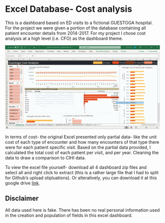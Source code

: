 <H1>Excel Database- Cost analysis</H1>
<p>This is a dashboard based on ED visits to a fictional GUESTOGA hospital. For the project we were given a portion of the database containing all patient encounter details from 2014-2017. For my project I chose cost analysis at a high level (i.e. CFO) as the dashboard theme.</p> 
<img src='EXCELGiF.gif' width='1220'>
<p>In terms of cost- the original Excel presented only partial data- like the unit cost of each type of encounter and how many encounters of that type there were for each patient specific visit. Based on the partial data provided, I calculated the total cost of each patient per visit, and per year. Cleaning the data to draw a comparison to CIHI data.</p> 
<p>To view the excel file yourself- download all 4 dashboard zip files and select all and right click to extract (this is a rather large file that I had to split for Github’s upload stipluations). Or alteratively, you can download it at this google drive <a href="https://drive.google.com/open?id=1rLujRRQ7Tr6gxN16Q00wqxMopTANBaUc">link</a>.</p>
  
<H2>Disclaimer</H2>  
All data used here is fake. There has been no real personal information used in the creation and population of fields in this excel dashboard.

